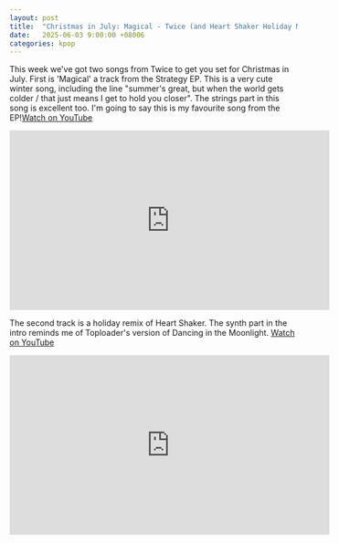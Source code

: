 ```yaml
---
layout: post
title:  "Christmas in July: Magical - Twice (and Heart Shaker Holiday Mix)"
date:   2025-06-03 9:00:00 +08006
categories: kpop
---
```

This week we've got two songs from Twice to get you set for Christmas in July. First is 'Magical' a track from the Strategy EP. This is a very cute winter song, including the line "summer's great, but when the world gets colder / that just means I get to hold you closer". The strings part in this song is excellent too. I'm going to say this is my favourite song from the EP!<a href="https://www.youtube.com/watch?v=nKlCkB_Iicc">Watch on YouTube</a>

<iframe width="560" height="315" src="https://www.youtube.com/embed/nKlCkB_Iicc" title="YouTube video player" frameborder="0" allowfullscreen></iframe>

The second track is a holiday remix of Heart Shaker. The synth part in the intro reminds me of Toploader's version of Dancing in the Moonlight. <a href="https://www.youtube.com/watch?v=s-_V2pDE3rU">Watch on YouTube</a>

<iframe width="560" height="315" src="https://www.youtube.com/embed/s-_V2pDE3rU" title="YouTube video player" frameborder="0" allowfullscreen></iframe>
